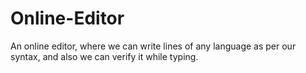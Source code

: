# Online-Editor
An online editor, where we can write lines of any language as per our syntax, and also we can verify it while typing.
